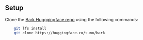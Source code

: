 ## Setup 

Clone the  [Bark Hugggingface repo](https://huggingface.co/suno/bark/tree/main) using the following commands:
```bash
    git lfs install 
    git clone https://huggingface.co/suno/bark
```
